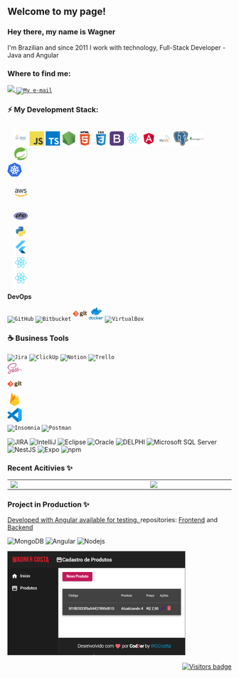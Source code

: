 ## Welcome to my page!
### Hey there, my name is Wagner 
<p> 
I'm Brazilian and since 2011 I work with technology,
Full-Stack Developer - Java and Angular 
</p>

### Where to find me:
<p>
  
  <a href="https://www.linkedin.com/in/wagnercostta/">
    <img src="https://img.icons8.com/cute-clipart/64/000000/linkedin.png"/>
    </a>
<a href="mailto:wg.o.costa@gmail.com">
  <code><img alt="My e-mail" width="32" src="https://img.icons8.com/color/48/000000/gmail--v1.png" /></code>
</a>
  
  </p>

### ⚡ My Development Stack:

<code>
  <img height="32" src="https://raw.githubusercontent.com/github/explore/80688e429a7d4ef2fca1e82350fe8e3517d3494d/topics/java/java.png" alt="Java"/></code>
<code><img height="32" src="https://raw.githubusercontent.com/github/explore/80688e429a7d4ef2fca1e82350fe8e3517d3494d/topics/javascript/javascript.png" alt="Javascript"/></code>
<code><img height="32" src="https://raw.githubusercontent.com/github/explore/80688e429a7d4ef2fca1e82350fe8e3517d3494d/topics/typescript/typescript.png" alt="Typescript"/></code>
<code><img height="32" src="https://raw.githubusercontent.com/github/explore/80688e429a7d4ef2fca1e82350fe8e3517d3494d/topics/nodejs/nodejs.png" alt="Nodejs"/></code>
<code><img height="32" src="https://raw.githubusercontent.com/github/explore/80688e429a7d4ef2fca1e82350fe8e3517d3494d/topics/html/html.png" alt="HTML5"/></code>
<code><img height="32" src="https://raw.githubusercontent.com/github/explore/80688e429a7d4ef2fca1e82350fe8e3517d3494d/topics/css/css.png" alt="CSS"/></code>
<code><img height="32" src="https://raw.githubusercontent.com/github/explore/80688e429a7d4ef2fca1e82350fe8e3517d3494d/topics/bootstrap/bootstrap.png" alt="Bootstrap"/></code>
<code><img height="32" src="https://raw.githubusercontent.com/github/explore/80688e429a7d4ef2fca1e82350fe8e3517d3494d/topics/react/react.png" alt="React"/></code>
<code><img height="32" src="https://raw.githubusercontent.com/github/explore/80688e429a7d4ef2fca1e82350fe8e3517d3494d/topics/angular/angular.png" alt="Angular"/></code>
<code><img height="32" src="https://raw.githubusercontent.com/github/explore/80688e429a7d4ef2fca1e82350fe8e3517d3494d/topics/mysql/mysql.png" alt="MySQL"/></code>
<code><img height="32" src="https://raw.githubusercontent.com/github/explore/80688e429a7d4ef2fca1e82350fe8e3517d3494d/topics/postgresql/postgresql.png" alt="PostegreSQL"/></code>
<code><img height="32" src="https://raw.githubusercontent.com/github/explore/80688e429a7d4ef2fca1e82350fe8e3517d3494d/topics/mongodb/mongodb.png" alt="MongoDB"/></code>
<code>
  <img alt="Spring Boot" height="32"
       src="https://raw.githubusercontent.com/github/explore/80688e429a7d4ef2fca1e82350fe8e3517d3494d/topics/spring-boot/spring-boot.png" />
</code>
<code><img height="32" alt="Kubernetes" src="https://raw.githubusercontent.com/github/explore/80688e429a7d4ef2fca1e82350fe8e3517d3494d/topics/kubernetes/kubernetes.png" />
</code>
<code>
  <img  alt="AWS" height="32" src="https://raw.githubusercontent.com/github/explore/fbceb94436312b6dacde68d122a5b9c7d11f9524/topics/aws/aws.png" />
</code>
<code>
  <img height="32" src="https://raw.githubusercontent.com/github/explore/80688e429a7d4ef2fca1e82350fe8e3517d3494d/topics/php/php.png" alt="PHP"/></code>
  <code>
  <img height="32" src="https://raw.githubusercontent.com/github/explore/80688e429a7d4ef2fca1e82350fe8e3517d3494d/topics/python/python.png" alt="Python"/></code>
  <code>
  <img height="32" src="https://raw.githubusercontent.com/github/explore/80688e429a7d4ef2fca1e82350fe8e3517d3494d/topics/flutter/flutter.png" alt="Flutter"/></code>
  <code>
  <img height="32" src="https://raw.githubusercontent.com/github/explore/80688e429a7d4ef2fca1e82350fe8e3517d3494d/topics/react-native/react-native.png" alt="React-Native"/></code>
<code>
  <img height="32" src="https://raw.githubusercontent.com/github/explore/80688e429a7d4ef2fca1e82350fe8e3517d3494d/topics/react/react.png" alt="React"/>
</code>
  
**DevOps**

<code><img height="32" src="https://cdn3.iconfinder.com/data/icons/inficons/512/github.png" alt="GitHub"/></code>
<code><img height="32" src="https://cdn4.iconfinder.com/data/icons/logos-and-brands/512/44_Bitbucket_logo_logos-512.png" alt="Bitbucket"/></code>
<code><img height="32" src="https://raw.githubusercontent.com/github/explore/80688e429a7d4ef2fca1e82350fe8e3517d3494d/topics/git/git.png" alt="Git"/></code>
<code><img height="32" src="https://raw.githubusercontent.com/github/explore/80688e429a7d4ef2fca1e82350fe8e3517d3494d/topics/docker/docker.png" alt="Docker"/></code>
<code><img height="32" src="https://img.utdstc.com/icon/c2f/773/c2f7733df6524599afea694769062bc12d389fb4178f8be7b644c5e802fbbc17:200" alt="VirtualBox"/></code>

### :coffee: **Business Tools**

<code><img height="32" src="https://cdn.worldvectorlogo.com/logos/jira-1.svg" alt="Jira"/></code>
<code><img height="32" src="https://232924.apps.zdusercontent.com/232924/assets/1579259063-9eaa196f4d4eeff0ff0c915b800a9730/logo.png" alt="ClickUp"/></code>
<code><img height="32" src="https://cdn.iconscout.com/icon/free/png-512/notion-1693557-1442598.png" alt="Notion"/></code>
<code><img height="32" src="https://cdn.iconscout.com/icon/free/png-512/trello-6-569395.png" alt="Trello"/></code>
<code>
  <img height="32" src="https://raw.githubusercontent.com/github/explore/80688e429a7d4ef2fca1e82350fe8e3517d3494d/topics/sass/sass.png" alt="Sass"/></code>
   <code>
  <img height="32" src="https://raw.githubusercontent.com/github/explore/80688e429a7d4ef2fca1e82350fe8e3517d3494d/topics/git/git.png" alt="git"/></code>
   <code>
  <img height="32" src="https://raw.githubusercontent.com/github/explore/80688e429a7d4ef2fca1e82350fe8e3517d3494d/topics/firebase/firebase.png" alt="firebase"/></code>
<code>
  <img height="32" src="https://raw.githubusercontent.com/github/explore/80688e429a7d4ef2fca1e82350fe8e3517d3494d/topics/visual-studio-code/visual-studio-code.png" alt="visual-studio-code"/>
</code>
<code><img height="32" src="https://dashboard.snapcraft.io/site_media/appmedia/2018/04/twitter-card-icon.png" alt="Insomnia"/></code>
<code><img height="32" src="https://user-images.githubusercontent.com/2676579/34940598-17cc20f0-f9be-11e7-8c6d-f0190d502d64.png" alt="Postman"/></code>

![JIRA](https://img.shields.io/badge/-JIRA-0052CC?style=flat-square&logo=jira)
![IntelliJ](https://img.shields.io/badge/-IntelliJ%20IDEA-black?style=flat-square&logo=intellij-idea&logoColor=white)
![Eclipse](https://img.shields.io/badge/-Eclipse-2C2255?style=flat-square&logo=eclipse&logoColor=white)
![Oracle](https://img.shields.io/badge/Oracle-F80000?style=flat-square&logo=oracle&logoColor=white)
![DELPHI](https://img.shields.io/badge/-Delphi-E0234E?style=flat-square&logo=embarcadero&logoColor=white)
![Microsoft SQL Server](https://img.shields.io/badge/-SQL%20Server-CC2927?style=flat-square&logo=microsoft-sql-server&logoColor=white)
![NestJS](https://img.shields.io/badge/-NestJS-E0234E?style=flat-square&logo=nestjs&logoColor=white)
![Expo](https://img.shields.io/static/v1?label=expo&message=40.0.0&color=F2F2F2&style=flat-square&logo=expo)
![npm](https://img.shields.io/static/v1?label=npm&message=6.14.9&color=C53534&style=flat-square&logo=npm)

### Recent Acitivies ✨
<center>
  <table>
    <tr>
        <td><img width="300px" align="left" src="https://github-readme-stats.vercel.app/api?username=wgcostta&theme=dracula"/></td>
        <td><img width="300px" align="left" src="https://github-readme-stats.vercel.app/api/top-langs/?username=wgcostta&layout=compact&theme=dracula" /></td>
    </tr>   
  </table>
</center>  

### Project in Production ✨

<div>
  
<a href="https://angular-9-crud-front-and-back-end-cod3er.vercel.app"> Developed with Angular available for testing. </a>
repositories: <a href="https://github.com/wgcostta/angular-9-CRUD-frontAndBackEnd-Cod3er"> Frontend</a> and <a href="https://github.com/wgcostta/node-express-backend-mongoDB-online"> Backend</a> 
  
![MongoDB](https://img.shields.io/badge/-MongoDB-black?style=flat-square&logo=mongodb)
![Angular](https://img.shields.io/badge/-Angular-DD0031?style=flat-square&logo=angular)
![Nodejs](https://img.shields.io/badge/-Nodejs-339933?style=flat-square&logo=Node.js&logoColor=white)
  
  <a href="https://angular-9-crud-front-and-back-end-cod3er.vercel.app/">
    <img width="400" src="https://github.com/wgcostta/wgcostta/blob/master/ProjetoOnLine.png">
  </a>
</div>


<p align="right">
  <a href="https://badges.pufler.dev">
      <img src="https://badges.pufler.dev/visits/Mitsu325/Mitsu325" alt="Visitors badge" />
   </a>
</p>
